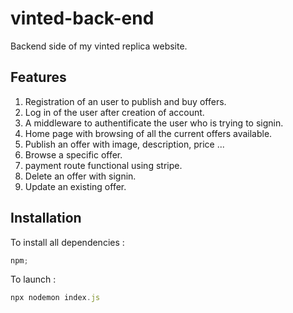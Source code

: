 # vinted-back-end

Backend side of my vinted replica website.

## Features

1. Registration of an user to publish and buy offers.
2. Log in of the user after creation of account.
3. A middleware to authentificate the user who is trying to signin.
4. Home page with browsing of all the current offers available.
5. Publish an offer with image, description, price ...
6. Browse a specific offer.
7. payment route functional using stripe.
8. Delete an offer with signin.
9. Update an existing offer.

## Installation

To install all dependencies :

```js
npm;
```

To launch :

```js
npx nodemon index.js
```
